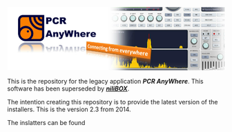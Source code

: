 <img src="./header.jpg">

This is the repository for the legacy application ***PCR AnyWhere***. This software has been superseded by [***niliBOX***](https://nilibox.com).

The intention creating this repository is to provide the latest version of the installers. This is the version 2.3 from 2014.

The inslatters can be found
